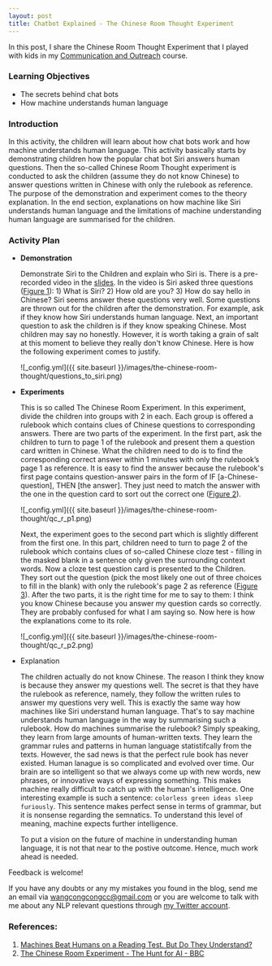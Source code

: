 ```yaml
---
layout: post
title: Chatbot Explained - The Chinese Room Thought Experiment
---
```


In this post, I share the Chinese Room Thought Experiment that I played with kids in my [Communication and Outreach](https://sisweb.ucd.ie/usis/!W_HU_MENU.P_PUBLISH?p_tag=MODULE&MODULE=COMP41380) course. 


### Learning Objectives
 * The secrets behind chat bots
 * How machine understands human language


### Introduction

In this activity, the children will learn about how chat bots work and how machine understands human language. This activity basically starts by demonstrating children how the popular chat bot Siri answers human questions. Then the so-called Chinese Room Thought experiment is conducted to ask the children (assume they do not know Chinese) to answer questions written in Chinese with only the rulebook as reference. The purpose of the demonstration and experiment comes to the theory explanation. In the end section, explanations on how machine like Siri understands human language and the limitations of machine understanding human language are summarised for the children.

### Activity Plan

* **Demonstration**

	Demonstrate Siri to the Children and explain who Siri is. There is a pre-recorded video in the [slides](/images/the-chinese-room-thought/slides.pdf). In the video is Siri asked three questions ([Figure 1](/images/the-chinese-room-thought/questions_to_siri.png)): 1) What is Siri? 2) How old are you? 3) How do say hello in Chinese? Siri seems answer these questions very well. Some questions are thrown out for the children after the demonstration. For example, ask if they know how Siri understands human language. Next, an important question to ask the children is if they know speaking Chinese. Most children may say no honestly. However, it is worth taking a grain of salt at this moment to believe they really don't know Chinese. Here is how the following experiment comes to justify.

	![_config.yml]({{ site.baseurl }}/images/the-chinese-room-thought/questions_to_siri.png)

* **Experiments**

	This is so called The Chinese Room Experiment. In this experiment, divide the children into groups with 2 in each. Each group is offered a rulebook which contains clues of Chinese questions to corresponding answers. There are two parts of the experiment. In the first part, ask the children to turn to page 1 of the rulebook and present them a question card written in Chinese. What the children need to do is to find the corresponding correct answer within 1 minutes with only the rulebook’s page 1 as reference. It is easy to find the answer because the rulebook's first page contains question-answer pairs in the form of IF [a-Chinese-question], THEN [the answer]. They just need to match the answer with the one in the question card to sort out the correct one ([Figure 2](/images/the-chinese-room-thought/qc_r_p1.png)).

	![_config.yml]({{ site.baseurl }}/images/the-chinese-room-thought/qc_r_p1.png)


	Next, the experiment goes to the second part which is slightly different from the first one. In this part, children need to turn to page 2 of the rulebook which contains clues of so-called Chinese cloze test - filling in the masked blank in a sentence only given the surrounding context words. Now a cloze test question card is presented to the Children. They sort out the question (pick the most likely one out of three choices to fill in the blank) with only the rulebook's page 2 as reference ([Figure 3](/images/the-chinese-room-thought/qc_r_p2.png)). After the two parts, it is the right time for me to say to them: I think you know Chinese because you answer my question cards so correctly. They are probably confused for what I am saying so. Now here is how the explanations come to its role.

	![_config.yml]({{ site.baseurl }}/images/the-chinese-room-thought/qc_r_p2.png)

* Explanation

	The children actually do not know Chinese. The reason I think they know is because they answer my questions well. The secret is that they have the rulebook as reference, namely, they follow the written rules to answer my questions very well. This is exactly the same way how machines like Siri understand human language. That's to say machine understands human language in the way by summarising such a rulebook. How do machines summarise the rulebook? Simply speaking, they learn from large amounts of human-written texts. They learn the grammar rules and patterns in human language statistifcally from the texts. However, the sad news is that the perfect rule book has never existed. Human lanague is so complicated and evolved over time. Our brain are so intelligent so that we always come up with new words, new phrases, or innovative ways of expressing something. This makes machine really difficult to catch up with the human's intelligence. One interesting example is such a sentence: `colorless green ideas sleep furiously`. This sentence makes perfect sense in terms of grammar, but it is nonsense regarding the semnatics. To understand this level of meaning, machine expects further intelligence.   

	To put a vision on the future of machine in understanding human language, it is not that near to the postive outcome. Hence, much work ahead is needed.


Feedback is welcome!

If you have any doubts or any my mistakes you found in the blog, send me an email via [wangcongcongcc@gmail.com](mailto:wangcongcongcc@gmail.com) or you are welcome to talk with me about any NLP relevant questions through [my Twitter account](https://twitter.com/WangcongcongCC).


### References:
1. [Machines Beat Humans on a Reading Test. But Do They Understand?](https://www.quantamagazine.org/machines-beat-humans-on-a-reading-test-but-do-they-understand-20191017)
2. [The Chinese Room Experiment - The Hunt for AI - BBC](https://www.youtube.com/watch?v=D0MD4sRHj1M)
